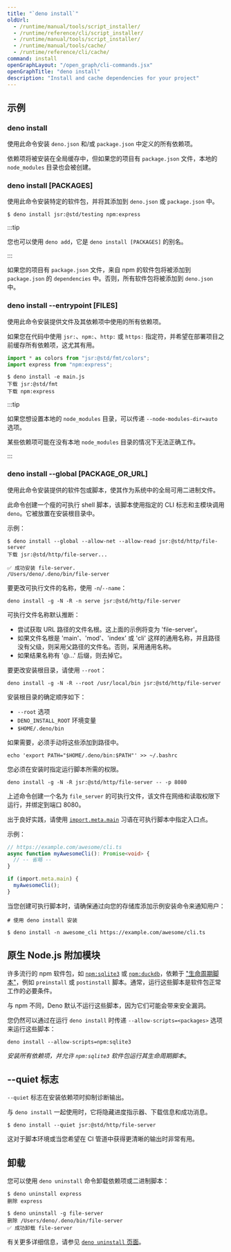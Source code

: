 ```yaml
---
title: "`deno install`"
oldUrl:
  - /runtime/manual/tools/script_installer/
  - /runtime/reference/cli/script_installer/
  - /runtime/manual/tools/script_installer/
  - /runtime/manual/tools/cache/
  - /runtime/reference/cli/cache/
command: install
openGraphLayout: "/open_graph/cli-commands.jsx"
openGraphTitle: "deno install"
description: "Install and cache dependencies for your project"
---
```


## 示例

### deno install

使用此命令安装 `deno.json` 和/或 `package.json` 中定义的所有依赖项。

依赖项将被安装在全局缓存中，但如果您的项目有 `package.json` 文件，本地的 `node_modules` 目录也会被创建。

### deno install [PACKAGES]

使用此命令安装特定的软件包，并将其添加到 `deno.json` 或 `package.json` 中。

```shell
$ deno install jsr:@std/testing npm:express
```

:::tip

您也可以使用 `deno add`，它是 `deno install [PACKAGES]` 的别名。

:::

如果您的项目有 `package.json` 文件，来自 npm 的软件包将被添加到 `package.json` 的 `dependencies` 中。否则，所有软件包将被添加到 `deno.json` 中。

### deno install --entrypoint [FILES]

使用此命令安装提供文件及其依赖项中使用的所有依赖项。

如果您在代码中使用 `jsr:`、`npm:`、`http:` 或 `https:` 指定符，并希望在部署项目之前缓存所有依赖项，这尤其有用。

```js title="main.js"
import * as colors from "jsr:@std/fmt/colors";
import express from "npm:express";
```

```shell
$ deno install -e main.js
下载 jsr:@std/fmt
下载 npm:express
```

:::tip

如果您想设置本地的 `node_modules` 目录，可以传递 `--node-modules-dir=auto` 选项。

某些依赖项可能在没有本地 `node_modules` 目录的情况下无法正确工作。

:::

### deno install --global [PACKAGE_OR_URL]

使用此命令安装提供的软件包或脚本，使其作为系统中的全局可用二进制文件。

此命令创建一个瘦的可执行 shell 脚本，该脚本使用指定的 CLI 标志和主模块调用 `deno`。它被放置在安装根目录中。

示例：

```shell
$ deno install --global --allow-net --allow-read jsr:@std/http/file-server
下载 jsr:@std/http/file-server...

✅ 成功安装 file-server.
/Users/deno/.deno/bin/file-server
```

要更改可执行文件的名称，使用 `-n`/`--name`：

```shell
deno install -g -N -R -n serve jsr:@std/http/file-server
```

可执行文件名称默认推断：

- 尝试获取 URL 路径的文件名根。这上面的示例将变为 'file-server'。
- 如果文件名根是 'main'、'mod'、'index' 或 'cli' 这样的通用名称，并且路径没有父级，则采用父路径的文件名。否则，采用通用名称。
- 如果结果名称有 '@...' 后缀，则去掉它。

要更改安装根目录，请使用 `--root`：

```shell
deno install -g -N -R --root /usr/local/bin jsr:@std/http/file-server
```

安装根目录的确定顺序如下：

- `--root` 选项
- `DENO_INSTALL_ROOT` 环境变量
- `$HOME/.deno/bin`

如果需要，必须手动将这些添加到路径中。

```shell
echo 'export PATH="$HOME/.deno/bin:$PATH"' >> ~/.bashrc
```

您必须在安装时指定运行脚本所需的权限。

```shell
deno install -g -N -R jsr:@std/http/file-server -- -p 8080
```

上述命令创建一个名为 `file_server` 的可执行文件，该文件在网络和读取权限下运行，并绑定到端口 8080。

出于良好实践，请使用
[`import.meta.main`](/runtime/tutorials/module_metadata/) 习语在可执行脚本中指定入口点。

示例：

```ts
// https://example.com/awesome/cli.ts
async function myAwesomeCli(): Promise<void> {
  // -- 省略 --
}

if (import.meta.main) {
  myAwesomeCli();
}
```

当您创建可执行脚本时，请确保通过向您的存储库添加示例安装命令来通知用户：

```shell
# 使用 deno install 安装

$ deno install -n awesome_cli https://example.com/awesome/cli.ts
```

## 原生 Node.js 附加模块

许多流行的 npm 软件包，如 [`npm:sqlite3`](https://www.npmjs.com/package/sqlite3) 或 [`npm:duckdb`](https://www.npmjs.com/package/duckdb)，依赖于 ["生命周期脚本"](https://docs.npmjs.com/cli/v10/using-npm/scripts#life-cycle-scripts)，例如 `preinstall` 或 `postinstall` 脚本。通常，运行这些脚本是软件包正常工作的必要条件。

与 npm 不同，Deno 默认不运行这些脚本，因为它们可能会带来安全漏洞。

您仍然可以通过在运行 `deno install` 时传递 `--allow-scripts=<packages>` 选项来运行这些脚本：

```shell
deno install --allow-scripts=npm:sqlite3
```

_安装所有依赖项，并允许 `npm:sqlite3` 软件包运行其生命周期脚本_。

## --quiet 标志

`--quiet` 标志在安装依赖项时抑制诊断输出。

与 `deno install` 一起使用时，它将隐藏进度指示器、下载信息和成功消息。

```shell
$ deno install --quiet jsr:@std/http/file-server
```

这对于脚本环境或当您希望在 CI 管道中获得更清晰的输出时非常有用。

## 卸载

您可以使用 `deno uninstall` 命令卸载依赖项或二进制脚本：

```shell
$ deno uninstall express
删除 express
```

```shell
$ deno uninstall -g file-server
删除 /Users/deno/.deno/bin/file-server
✅ 成功卸载 file-server
```

有关更多详细信息，请参见 [`deno uninstall` 页面](/runtime/reference/cli/uninstall/)。